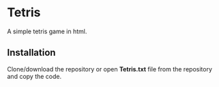 # Tetris
A simple tetris game in html.

## Installation
Clone/download the repository or open __Tetris.txt__ file from the repository and copy the code.
